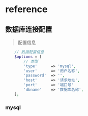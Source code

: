 # reference





## 数据库连接配置

> 配置信息

```php
    // 数据配置信息
    $options = [
        // 类型
        'type'      => 'mysql',
        'user'      => '用户名称',
        'password'  => '',
        'host'      => '请求地址',
        'port'      => '端口号'
        'dbname'    => '数据库名称',        
    ];
```

### mysql

